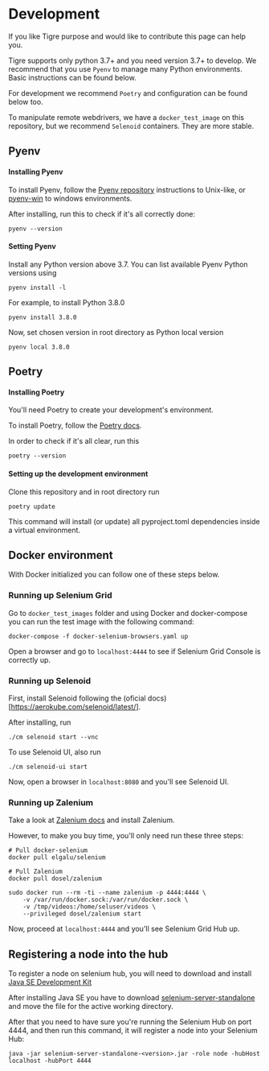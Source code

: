 # Development

If you like Tigre purpose and would like to contribute this page can help you.

Tigre supports only python 3.7+ and you need version 3.7+ to develop. We recommend that you use `Pyenv` to manage many Python environments. Basic instructions can be found below.

For development we recommend `Poetry` and configuration can be found below too.

To manipulate remote webdrivers, we have a `docker_test_image` on this repository, but we recommend `Selenoid` containers. They are more stable.

## Pyenv

#### Installing Pyenv

To install Pyenv, follow the [Pyenv repository](https://github.com/pyenv/pyenv) instructions to Unix-like, or [pyenv-win](https://github.com/pyenv-win/pyenv-win) to windows environments.

After installing, run this to check if it's all correctly done:

    pyenv --version

#### Setting Pyenv

Install any Python version above 3.7. You can list available Pyenv Python versions using

    pyenv install -l

For example, to install Python 3.8.0

    pyenv install 3.8.0

Now, set chosen version in root directory as Python local version

    pyenv local 3.8.0


## Poetry

#### Installing Poetry

You'll need Poetry to create your development's environment.

To install Poetry, follow the [Poetry docs](https://python-poetry.org/docs/).

In order to check if it's all clear, run this

    poetry --version

#### Setting up the development environment

Clone this repository and in root directory run

    poetry update

This command will install (or update) all pyproject.toml dependencies inside a virtual environment.

## Docker environment

With Docker initialized you can follow one of these steps below.

### Running up Selenium Grid

Go to `docker_test_images` folder and using Docker and docker-compose you can run the test image with the following command:

    docker-compose -f docker-selenium-browsers.yaml up

Open a browser and go to `localhost:4444` to see if Selenium Grid Console is correctly up.

### Running up Selenoid

First, install Selenoid following the (oficial docs)[https://aerokube.com/selenoid/latest/].

After installing, run

    ./cm selenoid start --vnc

To use Selenoid UI, also run

    ./cm selenoid-ui start

Now, open a browser in `localhost:8080` and you'll see Selenoid UI.

### Running up Zalenium

Take a look at [Zalenium docs](https://github.com/zalando/zalenium) and install Zalenium.

However, to make you buy time, you'll only need run these three steps:

    # Pull docker-selenium
    docker pull elgalu/selenium

    # Pull Zalenium
    docker pull dosel/zalenium

    sudo docker run --rm -ti --name zalenium -p 4444:4444 \
        -v /var/run/docker.sock:/var/run/docker.sock \
        -v /tmp/videos:/home/seluser/videos \
        --privileged dosel/zalenium start

Now, proceed at `localhost:4444` and you'll see Selenium Grid Hub up.


## Registering a node into the hub

To register a node on selenium hub, you will need to download and install [Java
SE Development Kit](https://www.oracle.com/technetwork/java/javase/downloads/jdk13-downloads-5672538.html)

After installing Java SE you have to download [selenium-server-standalone](https://selenium.dev/downloads/) and move the file for the active working directory.

After that you need to have sure you're running the Selenium Hub on port 4444, and then run this command, it will register a node into your Selenium Hub:

```
java -jar selenium-server-standalone-<version>.jar -role node -hubHost localhost -hubPort 4444
```